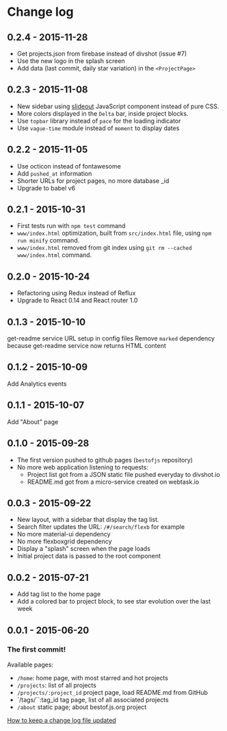 # Change log

## 0.2.4 - 2015-11-28
* Get projects.json from firebase instead of divshot (issue #7)
* Use the new logo in the splash screen
* Add data (last commit, daily star variation) in the `<ProjectPage>`

## 0.2.3 - 2015-11-08
* New sidebar using [slideout](https://github.com/Mango/slideout) JavaScript component instead of pure CSS.
* More colors displayed in the `Delta` bar, inside project blocks.
* Use `topbar` library instead of `pace` for the loading indicator
* Use `vague-time` module instead of `moment` to display dates

## 0.2.2 - 2015-11-05
* Use octicon instead of fontawesome
* Add `pushed_at` information
* Shorter URLs for project pages, no more database _id
* Upgrade to babel v6

## 0.2.1 - 2015-10-31
* First tests run with `npm test` command
* `www/index.html` optimization, built from `src/index.html` file, using `npm run minify` command.
* `www/index.html` removed from git index using `git rm --cached www/index.html` command.

## 0.2.0 - 2015-10-24
* Refactoring using Redux instead of Reflux
* Upgrade to React 0.14 and React router 1.0

## 0.1.3 - 2015-10-10
get-readme service URL setup in config files
Remove `marked` dependency because get-readme service now returns HTML content

## 0.1.2 - 2015-10-09
Add Analytics events

## 0.1.1 - 2015-10-07
Add "About" page

## 0.1.0 - 2015-09-28
* The first version pushed to github pages (`bestofjs` repository)
* No more web application listening to requests:
  * Project list got from a JSON static file pushed everyday to divshot.io
  * README.md got from a micro-service created on webtask.io

## 0.0.3 - 2015-09-22
* New layout, with a sidebar that display the tag list.
* Search filter updates the URL: `/#/search/flexb` for example
* No more material-ui dependency
* No more flexboxgrid dependency
* Display a "splash" screen when the page loads
* Initial project data is passed to the root component

## 0.0.2 - 2015-07-21
* Add tag list to the home page
* Add a colored bar to project block, to see star evolution over the last week

## 0.0.1 - 2015-06-20
### The first commit!
Available pages:
* `/home`: home page, with most starred and hot projects
* `/projects`: list of all projects
* `/projects/:project_id` project page, load README.md from GitHub
* `/tags/``:tag_id tag page, list of all associated projects
* `/about` static page; about bestof.js.org project

[How to keep a change log file updated](http://keepachangelog.com/)
